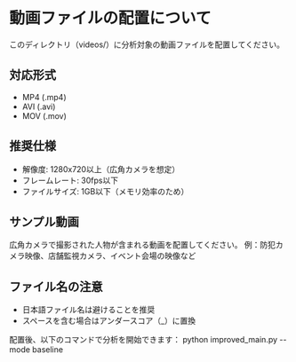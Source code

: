 # 動画ファイルの配置について

このディレクトリ（videos/）に分析対象の動画ファイルを配置してください。

## 対応形式
- MP4 (.mp4)
- AVI (.avi)
- MOV (.mov)

## 推奨仕様
- 解像度: 1280x720以上（広角カメラを想定）
- フレームレート: 30fps以下
- ファイルサイズ: 1GB以下（メモリ効率のため）

## サンプル動画
広角カメラで撮影された人物が含まれる動画を配置してください。
例：防犯カメラ映像、店舗監視カメラ、イベント会場の映像など

## ファイル名の注意
- 日本語ファイル名は避けることを推奨
- スペースを含む場合はアンダースコア（_）に置換

配置後、以下のコマンドで分析を開始できます：
python improved_main.py --mode baseline
